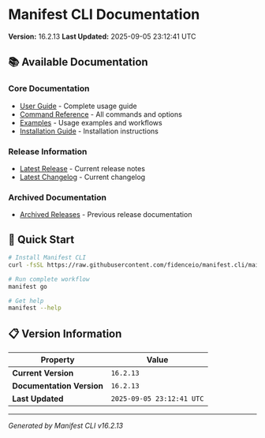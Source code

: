 # Manifest CLI Documentation

**Version:** 16.2.13
**Last Updated:** 2025-09-05 23:12:41 UTC

## 📚 Available Documentation

### Core Documentation
- [User Guide](USER_GUIDE.md) - Complete usage guide
- [Command Reference](COMMAND_REFERENCE.md) - All commands and options
- [Examples](EXAMPLES.md) - Usage examples and workflows
- [Installation Guide](INSTALLATION.md) - Installation instructions

### Release Information
- [Latest Release](RELEASE_v16.2.13.md) - Current release notes
- [Latest Changelog](CHANGELOG_v16.2.13.md) - Current changelog

### Archived Documentation
- [Archived Releases](zArchive/) - Previous release documentation

## 🚀 Quick Start

```bash
# Install Manifest CLI
curl -fsSL https://raw.githubusercontent.com/fidenceio/manifest.cli/main/install-cli.sh | bash

# Run complete workflow
manifest go

# Get help
manifest --help
```

## 📋 Version Information

| Property | Value |
|----------|-------|
| **Current Version** | `16.2.13` |
| **Documentation Version** | `16.2.13` |
| **Last Updated** | `2025-09-05 23:12:41 UTC` |

---
*Generated by Manifest CLI v16.2.13*
